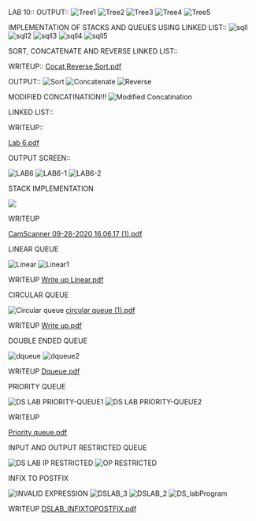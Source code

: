 
LAB 10::
OUTPUT::
![Tree1](https://user-images.githubusercontent.com/71483959/102763582-e5d90c00-439f-11eb-9bfb-3809256c7530.png)
![Tree2](https://user-images.githubusercontent.com/71483959/102763594-e83b6600-439f-11eb-980e-0a8ef48193ec.png)
![Tree3](https://user-images.githubusercontent.com/71483959/102763606-ebceed00-439f-11eb-8209-8d215ed65a6f.png)
![Tree4](https://user-images.githubusercontent.com/71483959/102763612-ef627400-439f-11eb-93a0-695cf6ee9d2b.png)
![Tree5](https://user-images.githubusercontent.com/71483959/102763627-f2f5fb00-439f-11eb-8c6a-4f87701ae610.png)













IMPLEMENTATION OF STACKS AND QUEUES USING LINKED LIST::
![sqll](https://user-images.githubusercontent.com/71483959/102718716-9814c300-430f-11eb-8531-a36b20be6a4a.png)
![sqll2](https://user-images.githubusercontent.com/71483959/102718721-a06cfe00-430f-11eb-8a6e-989819735bd1.png)
![sqll3](https://user-images.githubusercontent.com/71483959/102718725-a531b200-430f-11eb-8848-f74c24910208.png)
![sqll4](https://user-images.githubusercontent.com/71483959/102718730-a9f66600-430f-11eb-99c2-a87b5358e870.png)
![sqll5](https://user-images.githubusercontent.com/71483959/102718738-ae228380-430f-11eb-9460-4aca19798e8a.png)







SORT, CONCATENATE AND REVERSE LINKED LIST::

WRITEUP::
[Cocat,Reverse,Sort.pdf](https://github.com/sakshi1bm19cs140/CS140_DS_LAB/files/5651823/Cocat.Reverse.Sort.pdf)



OUTPUT::
![Sort](https://user-images.githubusercontent.com/71483959/101335742-9c68c700-389f-11eb-88d9-337dd340ef42.png)
![Concatenate](https://user-images.githubusercontent.com/71483959/101335756-9f63b780-389f-11eb-86d3-6a6a4fc5f20c.png)
![Reverse](https://user-images.githubusercontent.com/71483959/101335771-a2f73e80-389f-11eb-8718-3e7e7ca2bafd.png)


MODIFIED CONCATINATION!!!
![Modified Concatination](https://user-images.githubusercontent.com/71483959/101338486-09ca2700-38a3-11eb-92ed-6f486d9eb526.png)




LINKED LIST::



WRITEUP::




[Lab 6.pdf](https://github.com/sakshi1bm19cs140/CS140_DS_LAB/files/5582258/Lab.6.pdf)



OUTPUT SCREEN::



![LAB6](https://user-images.githubusercontent.com/71483959/99951800-acaf7b00-2da4-11eb-891c-8bfb359c70cf.png)
![LAB6-1](https://user-images.githubusercontent.com/71483959/99951814-b0430200-2da4-11eb-8074-2f3ec144bfd8.png)
![LAB6-2](https://user-images.githubusercontent.com/71483959/99951831-b638e300-2da4-11eb-9374-c993343a8633.png)




STACK IMPLEMENTATION

<img src="https://user-images.githubusercontent.com/71483959/94422231-67a40980-01a4-11eb-88cf-24bc552fe63d.png">


WRITEUP


[CamScanner 09-28-2020 16.06.17 (1).pdf](https://github.com/sakshi1bm19cs140/CS140_DS_LAB/files/5291634/CamScanner.09-28-2020.16.06.17.1.pdf)


LINEAR QUEUE


![Linear](https://user-images.githubusercontent.com/71483959/96427638-6ce0fb00-121c-11eb-9fd5-b805515c60b6.png)
![Linear1](https://user-images.githubusercontent.com/71483959/96427757-8eda7d80-121c-11eb-8ccb-f70b6043da57.png)


WRITEUP
[Write up Linear.pdf](https://github.com/sakshi1bm19cs140/CS140_DS_LAB/files/5400731/Write.up.Linear.pdf)



CIRCULAR QUEUE

![Circular queue](https://user-images.githubusercontent.com/71483959/96421543-854d1780-1214-11eb-8788-dde945fc63dd.png)
[circular queue (1).pdf](https://github.com/sakshi1bm19cs140/CS140_DS_LAB/files/5400598/circular.queue.1.pdf)


WRITEUP
[Write up.pdf](https://github.com/sakshi1bm19cs140/CS140_DS_LAB/files/5400626/Write.up.pdf)



DOUBLE ENDED QUEUE


![dqueue](https://user-images.githubusercontent.com/71483959/96427013-a9602700-121b-11eb-91b1-28d5741c0bbf.png)
![dqueue2](https://user-images.githubusercontent.com/71483959/96427034-ae24db00-121b-11eb-9052-c6f09f3baa37.png)



WRITEUP
[Dqueue.pdf](https://github.com/sakshi1bm19cs140/CS140_DS_LAB/files/5400670/Dqueue.pdf)



PRIORITY QUEUE

![DS LAB PRIORITY-QUEUE1](https://user-images.githubusercontent.com/71483959/97849458-99b30900-1d18-11eb-8879-c534979d87cd.png)
![DS LAB PRIORITY-QUEUE2](https://user-images.githubusercontent.com/71483959/97849482-9cadf980-1d18-11eb-9e48-dbec05cff759.png)



WRITEUP


[Priority queue.pdf](https://github.com/sakshi1bm19cs140/CS140_DS_LAB/files/5473863/Priority.queue.pdf)


INPUT AND OUTPUT RESTRICTED QUEUE


![DS LAB IP RESTRICTED](https://user-images.githubusercontent.com/71483959/97855060-42189b80-1d20-11eb-869e-cdcc7f2891ad.png)
![OP RESTRICTED](https://user-images.githubusercontent.com/71483959/97855073-46dd4f80-1d20-11eb-98ac-03ad7469b6f2.png)



INFIX TO POSTFIX


![INVALID EXPRESSION](https://user-images.githubusercontent.com/71483959/95070512-d8f43700-0725-11eb-8ed3-9e67f26dfb5b.png)
![DSLAB_3](https://user-images.githubusercontent.com/71483959/95062905-3767e800-071b-11eb-8f97-2425ab55be93.png)
![DSLAB_2](https://user-images.githubusercontent.com/71483959/95064181-fcff4a80-071c-11eb-8e93-cb301ea7f32b.png)
![DS_labProgram](https://user-images.githubusercontent.com/71483959/95064216-08527600-071d-11eb-8039-68d5f52ecb65.png)


WRITEUP
[DSLAB_INFIXTOPOSTFIX.pdf](https://github.com/sakshi1bm19cs140/CS140_DS_LAB/files/5326454/DSLAB_INFIXTOPOSTFIX.pdf)

